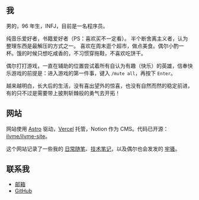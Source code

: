 ## 我

男的，96 年生，INFJ，目前是一名程序员。

纯音乐爱好者，书籍爱好者（PS：喜欢买不一定看）。 半个断舍离主义者，认为整理东西是最解压的方式之一。
喜欢在周末逛个超市，做点美食。偶尔小酌一杯。饿的时候只想吃咸香的，不习惯穿拖鞋，不喜欢吃饼干。

偶尔打打游戏，一直在辅助的位置尝试着所有自认为有趣（快乐）的英雄，信奉快乐游戏的前提是：进入游戏的第一件事，键入 `/mute all`，再按下 `Enter`。

越来越明白，长大后的生活，没有喜出望外的惊喜，也没有自然而然的稳定前进，有的只不过是需要带上披荆斩棘般的勇气去开拓！

## 网站

网站使用 [Astro](https://astro.build/) 驱动，[Vercel](https://vercel.com/) 托管，Notion 作为 CMS。代码已开源：[ilvme/ilvme-site]()。

这个网站记录了一些我的 [日常随笔](/essays)、[技术笔记](/notes)，以及偶尔也会发发的 [牢骚](/words)。

## 联系我

- [邮箱](mailto:ikangjia.cn@outlook.com)
- [GitHub](https://github.com/ilvme)